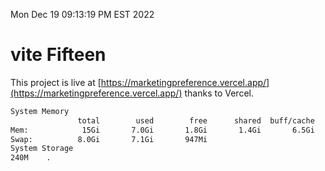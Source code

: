 Mon Dec 19 09:13:19 PM EST 2022

# vite Fifteen


This project is live at [https://marketingpreference.vercel.app/](https://marketingpreference.vercel.app/) thanks to Vercel.

```bash
System Memory
               total        used        free      shared  buff/cache   available
Mem:            15Gi       7.0Gi       1.8Gi       1.4Gi       6.5Gi       6.5Gi
Swap:          8.0Gi       7.1Gi       947Mi
System Storage
240M	.
